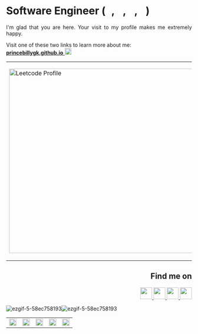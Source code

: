 # Software Engineer (<img src="https://cdn.jsdelivr.net/npm/programming-languages-logos/src/python/python.png" height="16px">, <img src="https://cdn.jsdelivr.net/npm/programming-languages-logos/src/go/go.png" height="16px">, <img src="https://cdn.jsdelivr.net/npm/programming-languages-logos/src/typescript/typescript.png" height="16px">, <img src="https://cdn.jsdelivr.net/npm/programming-languages-logos/src/javascript/javascript.png" height="16px">)
<p align="justify">
I'm glad that you are here. Your visit to my profile makes me extremely happy.
</p>

Visit one of these two links to learn more about me:</br>
<a target="_blank" href="https://princebillygk.github.io/">
    <u><b>princebillygk.github.io</b></u>
    <img width="18px" height="18px" src="https://img.icons8.com/color/48/000000/external-link.png"/>
</a>

<table align="center">
<tr>
<td>
<p align="left">
    <a align="left" href="https://leetcode.com/princebillygk2/" target="_top"><img src="https://leetcard.jacoblin.cool/princebillygk2?ext=activity" border="0" width="500px" alt="Leetcode Profile"/></a>
</p>
</td>
<td>
<p align="right">
    <a align="right" href="https://data.typeracer.com/pit/profile?user=princebillygk&ref=badge" target="_top"><img src="https://data.typeracer.com/misc/badge?user=princebillygk" border="0" width="200px" alt="Typeracer Profile"/></a>
</p>
</td>
</tr>
</table>

<h2 align="right">Find me on</h2>
<p align="right">
<a target="_blank" href="https://www.linkedin.com/in/princebillygk/">
<img width="32px" height="32px"  src="https://img.icons8.com/color/48/000000/linkedin.png"/>
</a>
<a target="_blank" href="https://wa.link/6al4sv/">
<img width="32px" height="32px"  src="https://img.icons8.com/color/48/228BE6/whatsapp--v1.png"/>
</a>
<a target="_blank" href="https://www.facebook.com/princebillygk/">
<img width="32px" height="32px" src="https://img.icons8.com/color/48/000000/facebook-new.png"/>
</a>
<a target="_blank" href="mailto:princebillygk@gmail.com">
<img width="32px" height="32px" src="https://img.icons8.com/fluency/48/000000/mail.png"/>
</a>
</p>


<table height="64px" align="center">
<tr>
    <img src="https://i.ibb.co/rcY8WqN/ezgif-5-58ec758193.gif" alt="ezgif-5-58ec758193" border="0">
    <td><img height="100%" src="https://media.tenor.com/X8854xxuQ_EAAAAd/destroy-code-mad.gif"></td>
    <td><img height="100%" src="https://media.tenor.com/BbMuRdTu4BYAAAAC/owo-anime.gif"></td>
    <td><img height="100%" src="https://media.tenor.com/FYgnDtr-eFwAAAAC/sponge-bob-patrick-star.gif"></td>
    <td><img height="100%" src="https://media.tenor.com/kj36bWT0HjQAAAAM/golden-boy-kintaro.gif"></td>
    <td><img height="100%" src="https://media.tenor.com/9j8vvseBaHsAAAAC/test-cat-typing.gif"></td>
    <img src="https://i.ibb.co/rcY8WqN/ezgif-5-58ec758193.gif" alt="ezgif-5-58ec758193" border="0">
</tr>
</table>

